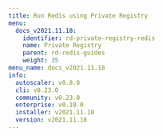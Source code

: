 ```yaml
---
title: Run Redis using Private Registry
menu:
  docs_v2021.11.18:
    identifier: rd-private-registry-redis
    name: Private Registry
    parent: rd-redis-guides
    weight: 35
menu_name: docs_v2021.11.18
info:
  autoscaler: v0.8.0
  cli: v0.23.0
  community: v0.23.0
  enterprise: v0.10.0
  installer: v2021.11.18
  version: v2021.11.18
---
```


